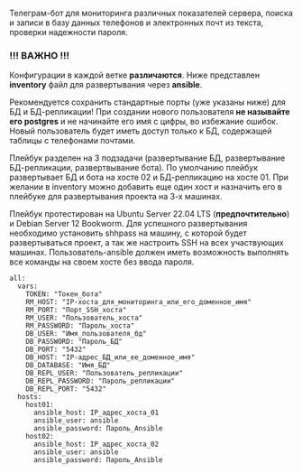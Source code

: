 
Телеграм-бот для мониторинга различных показателей сервера, поиска и записи в базу данных телефонов и электронных почт из текста, проверки надежности пароля.


###  !!! ВАЖНО !!!
Конфигурации в каждой ветке **различаются**. Ниже представлен **inventory** файл для развертывания через **ansible**.

Рекомендуется сохранить стандартные порты (уже указаны ниже) для БД и БД-репликации!
При создании нового пользователя **не называйте его postgres** и не начинайте его имя с цифры, во избежание ошибок. Новый пользователь будет иметь доступ только к БД, содержащей таблицы с телефонами почтами.

Плейбук разделен на 3 подзадачи (развертывание БД, развертывание БД-репликации, развертвывание бота). По умолчанию плейбук развертывает БД и бота на хосте 02 и БД-репликацию на хосте 01. При желании в inventory можно добавить еще один хост и назначить его в плейбуке для развертывания проекта на 3-х машинах. 

Плейбук протестирован на Ubuntu Server 22.04 LTS (**предпочтительно**) и Debian Server 12 Bookworm. Для успешного развертывания необходимо установить shhpass на машину, с которой будет развертываться проект, а так же настроить SSH на всех участвующих машинах. Пользователь-ansible должен иметь возможность выполнять все команды на своем хосте без ввода пароля.
 
```
all:
  vars:
    TOKEN: "Токен_бота"
    RM_HOST: "IP-хоста_для_мониторинга_или_его_доменное_имя"
    RM_PORT: "Порт_SSH_хоста"
    RM_USER: "Пользователь_хоста"
    RM_PASSWORD: "Пароль_хоста"
    DB_USER: "Имя_пользователя_бд"
    DB_PASSWORD: "Пароль_БД"
    DB_PORT: "5432"
    DB_HOST: "IP-адрес_БД_или_ее_доменное_имя"
    DB_DATABASE: "Имя_БД"
    DB_REPL_USER: "Пользователь_репликации"
    DB_REPL_PASSWORD: "Пароль_репликации"
    DB_REPL_PORT: "5432"
  hosts:
    host01:
      ansible_host: IP_адрес_хоста_01
      ansible_user: ansible
      ansible_password: Пароль_Ansible
    host02:
      ansible_host: IP_адрес_хоста_02
      ansible_user: ansible
      ansible_password: Пароль_Ansible
```
